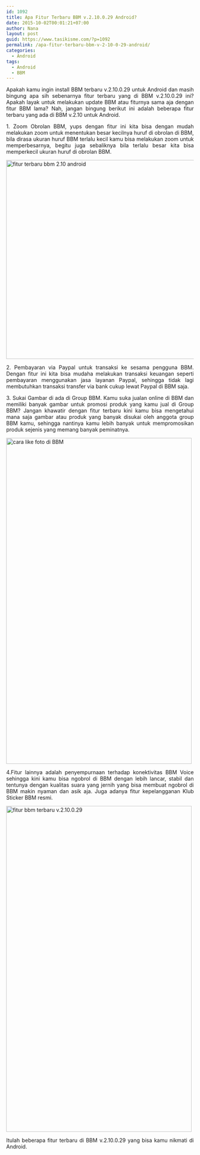 ```yaml
---
id: 1092
title: Apa Fitur Terbaru BBM v.2.10.0.29 Android?
date: 2015-10-02T00:01:21+07:00
author: Nana
layout: post
guid: https://www.tasikisme.com/?p=1092
permalink: /apa-fitur-terbaru-bbm-v-2-10-0-29-android/
categories:
  - Android
tags:
  - Android
  - BBM
---
```

<p style="text-align: justify;">
  Apakah kamu ingin install BBM terbaru v.2.10.0.29 untuk Android dan masih bingung apa sih sebenarnya fitur terbaru yang di BBM v.2.10.0.29 ini? Apakah layak untuk melakukan update BBM atau fiturnya sama aja dengan fitur BBM lama? Nah, jangan bingung berikut ini adalah beberapa fitur terbaru yang ada di BBM v.2.10 untuk Android.<!--more-->
</p>

<p style="text-align: justify;">
  1. Zoom Obrolan BBM, yups dengan fitur ini kita bisa dengan mudah melakukan zoom untuk menentukan besar kecilnya huruf di obrolan di BBM, bila dirasa ukuran huruf BBM terlalu kecil kamu bisa melakukan zoom untuk memperbesarnya, begitu juga sebaliknya bila terlalu besar kita bisa memperkecil ukuran huruf di obrolan BBM.
</p>

<p style="text-align: justify;">
  <img loading="lazy" class="aligncenter" src="https://2.bp.blogspot.com/-KI2yXHigYqg/Vg1iY1abkHI/AAAAAAAAHG0/5B_tTy4L2e8/s1600/fitur-terbaru-bbm-2-10-0-29-android-1.png" alt="fitur terbaru bbm 2.10 android" width="610" height="534" />
</p>

<p style="text-align: justify;">
  2. Pembayaran via Paypal untuk transaksi ke sesama pengguna BBM. Dengan fitur ini kita bisa mudaha melakukan transaksi keuangan seperti pembayaran menggunakan jasa layanan Paypal, sehingga tidak lagi membutuhkan transaksi transfer via bank cukup lewat Paypal di BBM saja.
</p>

<p style="text-align: justify;">
  3. Sukai Gambar di ada di Group BBM. Kamu suka jualan online di BBM dan memiliki banyak gambar untuk promosi produk yang kamu jual di Group BBM? Jangan khawatir dengan fitur terbaru kini kamu bisa mengetahui mana saja gambar atau produk yang banyak disukai oleh anggota group BBM kamu, sehingga nantinya kamu lebih banyak untuk mempromosikan produk sejenis yang memang banyak peminatnya.
</p>

<p style="text-align: justify;">
  <img loading="lazy" class="aligncenter" src="https://4.bp.blogspot.com/-1bQSpTOZqy4/Vg1iY8SeLoI/AAAAAAAAHG4/GlTCEMNQbT8/s1600/fitur-bbm-terbaru-2-10-android-3.png" alt="cara like foto di BBM" width="498" height="875" />
</p>

<p style="text-align: justify;">
  4.Fitur lainnya adalah penyempurnaan terhadap konektivitas BBM Voice sehingga kini kamu bisa ngobrol di BBM dengan lebih lancar, stabil dan tentunya dengan kualitas suara yang jernih yang bisa membuat ngobrol di BBM makin nyaman dan asik aja. Juga adanya fitur kepelangganan Klub Sticker BBM resmi.
</p>

<p style="text-align: justify;">
  <img loading="lazy" class="aligncenter" src="https://3.bp.blogspot.com/-uiHAU_tgdvM/Vg1iYzBOrgI/AAAAAAAAHGw/AaQ_Hrwsl04/s1600/fitur-terbaru-bbm-2-10-android-2.png" alt="fitur bbm terbaru v.2.10.0.29" width="498" height="875" />
</p>

<p style="text-align: justify;">
  Itulah beberapa fitur terbaru di BBM v.2.10.0.29 yang bisa kamu nikmati di Android.
</p>